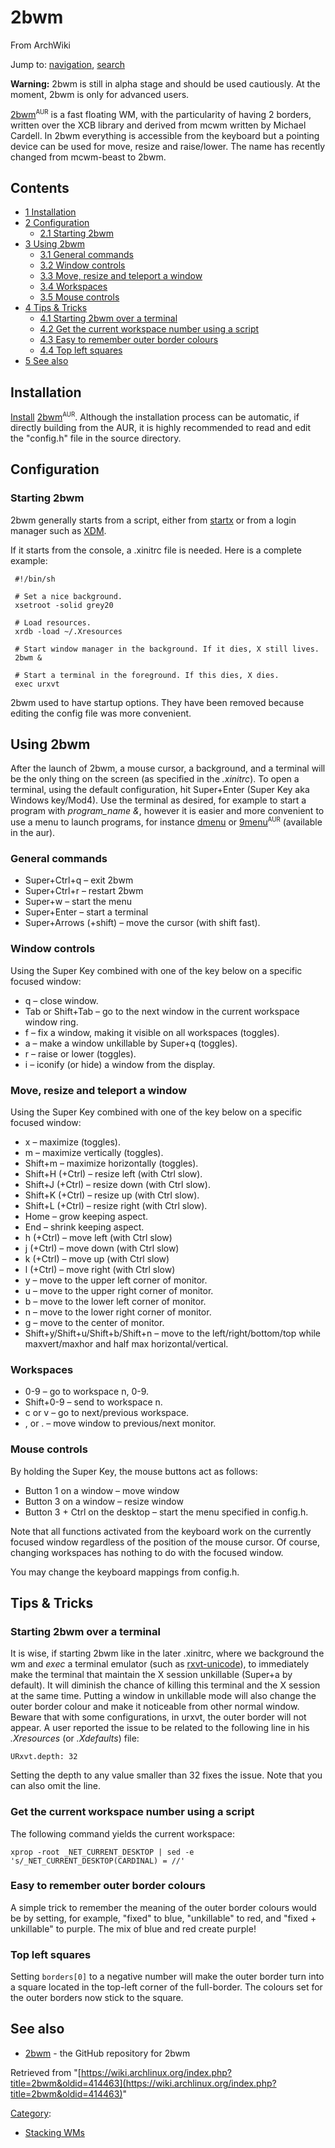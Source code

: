 # 2bwm

From ArchWiki

Jump to: [navigation](#column-one), [search](#searchInput)

**Warning:** 2bwm is still in alpha stage and should be used cautiously. At the moment, 2bwm is only for advanced users.

[2bwm](https://aur.archlinux.org/packages/2bwm/)<sup><small>AUR</small></sup> is a fast floating WM, with the particularity of having 2 borders, written over the XCB library and derived from mcwm written by Michael Cardell. In 2bwm everything is accessible from the keyboard but a pointing device can be used for move, resize and raise/lower. The name has recently changed from mcwm-beast to 2bwm.

## Contents

*   [1 Installation](#Installation)
*   [2 Configuration](#Configuration)
    *   [2.1 Starting 2bwm](#Starting_2bwm)
*   [3 Using 2bwm](#Using_2bwm)
    *   [3.1 General commands](#General_commands)
    *   [3.2 Window controls](#Window_controls)
    *   [3.3 Move, resize and teleport a window](#Move.2C_resize_and_teleport_a_window)
    *   [3.4 Workspaces](#Workspaces)
    *   [3.5 Mouse controls](#Mouse_controls)
*   [4 Tips & Tricks](#Tips_.26_Tricks)
    *   [4.1 Starting 2bwm over a terminal](#Starting_2bwm_over_a_terminal)
    *   [4.2 Get the current workspace number using a script](#Get_the_current_workspace_number_using_a_script)
    *   [4.3 Easy to remember outer border colours](#Easy_to_remember_outer_border_colours)
    *   [4.4 Top left squares](#Top_left_squares)
*   [5 See also](#See_also)

## Installation

[Install](/index.php/Install "Install") [2bwm](https://aur.archlinux.org/packages/2bwm/)<sup><small>AUR</small></sup>. Although the installation process can be automatic, if directly building from the AUR, it is highly recommended to read and edit the "config.h" file in the source directory.

## Configuration

### Starting 2bwm

2bwm generally starts from a script, either from [startx](/index.php/Startx "Startx") or from a login manager such as [XDM](/index.php/XDM "XDM").

If it starts from the console, a .xinitrc file is needed. Here is a complete example:

```
 #!/bin/sh

 # Set a nice background.
 xsetroot -solid grey20

 # Load resources.
 xrdb -load ~/.Xresources

 # Start window manager in the background. If it dies, X still lives.
 2bwm &

 # Start a terminal in the foreground. If this dies, X dies.
 exec urxvt

```

2bwm used to have startup options. They have been removed because editing the config file was more convenient.

## Using 2bwm

After the launch of 2bwm, a mouse cursor, a background, and a terminal will be the only thing on the screen (as specified in the _.xinitrc_). To open a terminal, using the default configuration, hit Super+Enter (Super Key aka Windows key/Mod4). Use the terminal as desired, for example to start a program with _program_name &_, however it is easier and more convenient to use a menu to launch programs, for instance [dmenu](/index.php/Dmenu "Dmenu") or [9menu](https://aur.archlinux.org/packages/9menu/)<sup><small>AUR</small></sup> (available in the aur).

### General commands

*   Super+Ctrl+q – exit 2bwm
*   Super+Ctrl+r – restart 2bwm
*   Super+w – start the menu
*   Super+Enter – start a terminal
*   Super+Arrows (+shift) – move the cursor (with shift fast).

### Window controls

Using the Super Key combined with one of the key below on a specific focused window:

*   q – close window.
*   Tab or Shift+Tab – go to the next window in the current workspace window ring.
*   f – fix a window, making it visible on all workspaces (toggles).
*   a – make a window unkillable by Super+q (toggles).
*   r – raise or lower (toggles).
*   i – iconify (or hide) a window from the display.

### Move, resize and teleport a window

Using the Super Key combined with one of the key below on a specific focused window:

*   x – maximize (toggles).
*   m – maximize vertically (toggles).
*   Shift+m – maximize horizontally (toggles).
*   Shift+H (+Ctrl) – resize left (with Ctrl slow).
*   Shift+J (+Ctrl) – resize down (with Ctrl slow).
*   Shift+K (+Ctrl) – resize up (with Ctrl slow).
*   Shift+L (+Ctrl) – resize right (with Ctrl slow).
*   Home – grow keeping aspect.
*   End – shrink keeping aspect.
*   h (+Ctrl) – move left (with Ctrl slow)
*   j (+Ctrl) – move down (with Ctrl slow)
*   k (+Ctrl) – move up (with Ctrl slow)
*   l (+Ctrl) – move right (with Ctrl slow)
*   y – move to the upper left corner of monitor.
*   u – move to the upper right corner of monitor.
*   b – move to the lower left corner of monitor.
*   n – move to the lower right corner of monitor.
*   g – move to the center of monitor.
*   Shift+y/Shift+u/Shift+b/Shift+n – move to the left/right/bottom/top while maxvert/maxhor and half max horizontal/vertical.

### Workspaces

*   0-9 – go to workspace n, 0-9.
*   Shift+0-9 – send to workspace n.
*   c or v – go to next/previous workspace.
*   , or . – move window to previous/next monitor.

### Mouse controls

By holding the Super Key, the mouse buttons act as follows:

*   Button 1 on a window – move window
*   Button 3 on a window – resize window
*   Button 3 + Ctrl on the desktop – start the menu specified in config.h.

Note that all functions activated from the keyboard work on the currently focused window regardless of the position of the mouse cursor. Of course, changing workspaces has nothing to do with the focused window.

You may change the keyboard mappings from config.h.

## Tips & Tricks

### Starting 2bwm over a terminal

It is wise, if starting 2bwm like in the later .xinitrc, where we background the wm and _exec_ a terminal emulator (such as [rxvt-unicode](/index.php/Rxvt-unicode "Rxvt-unicode")), to immediately make the terminal that maintain the X session unkillable (Super+a by default). It will diminish the chance of killing this terminal and the X session at the same time. Putting a window in unkillable mode will also change the outer border colour and make it noticeable from other normal window. Beware that with some configurations, in urxvt, the outer border will not appear. A user reported the issue to be related to the following line in his _.Xresources_ (or _.Xdefaults_) file:

```
URxvt.depth: 32

```

Setting the depth to any value smaller than 32 fixes the issue. Note that you can also omit the line.

### Get the current workspace number using a script

The following command yields the current workspace:

```
xprop -root _NET_CURRENT_DESKTOP | sed -e 's/_NET_CURRENT_DESKTOP(CARDINAL) = //'

```

### Easy to remember outer border colours

A simple trick to remember the meaning of the outer border colours would be by setting, for example, "fixed" to blue, "unkillable" to red, and "fixed + unkillable" to purple. The mix of blue and red create purple!

### Top left squares

Setting `borders[0]` to a negative number will make the outer border turn into a square located in the top-left corner of the full-border. The colours set for the outer borders now stick to the square.

## See also

*   [2bwm](https://github.com/venam/2bwm) - the GitHub repository for 2bwm

Retrieved from "[https://wiki.archlinux.org/index.php?title=2bwm&oldid=414463](https://wiki.archlinux.org/index.php?title=2bwm&oldid=414463)"

[Category](/index.php/Special:Categories "Special:Categories"):

*   [Stacking WMs](/index.php/Category:Stacking_WMs "Category:Stacking WMs")